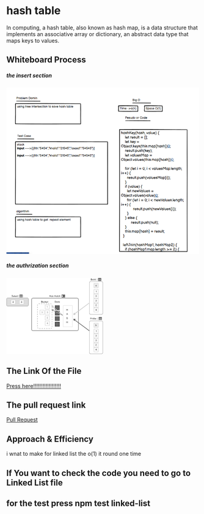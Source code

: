# hash table
In computing, a hash table, also known as hash map, is a data structure that implements an associative array or dictionary, an abstract data type that maps keys to values.

## Whiteboard Process
##### the insert section
![image](./wight.png)


##### the authrization section
![image](./authrizaation.png)

## The Link Of the File
[Press here!!!!!!!!!!!!!!!!!!](https://github.com/lithhalim/data-structures-and-algorithms/blob/main/javascript/section2/Insertion%20Sort/Readme.md)

## The pull request link
[Pull Request](https://github.com/lithhalim/data-structures-and-algorithms/pulls)
## Approach & Efficiency
i wnat to make for linked list the o(1) it round one time

## If You want to check the code you need to go to Linked List file 
## for the test press npm test linked-list




